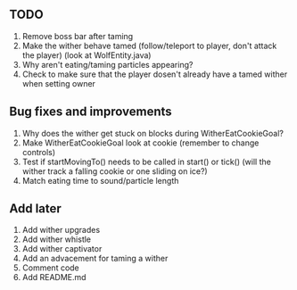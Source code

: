 ## TODO
1. Remove boss bar after taming
2. Make the wither behave tamed (follow/teleport to player, don't attack the player) (look at WolfEntity.java)
3. Why aren't eating/taming particles appearing?
4. Check to make sure that the player dosen't already have a tamed wither when setting owner

## Bug fixes and improvements
1. Why does the wither get stuck on blocks during WitherEatCookieGoal?
2. Make WitherEatCookieGoal look at cookie (remember to change controls)
3. Test if startMovingTo() needs to be called in start() or tick() (will the wither track a falling cookie or one sliding on ice?)
4. Match eating time to sound/particle length

## Add later
1. Add wither upgrades
2. Add wither whistle
3. Add wither captivator
4. Add an advacement for taming a wither
5. Comment code
6. Add README.md
